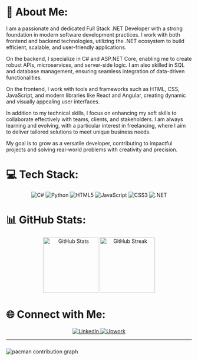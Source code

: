 # 💫 About Me:  
I am a passionate and dedicated Full Stack .NET Developer with a strong foundation in modern software development practices. I work with both frontend and backend technologies, utilizing the .NET ecosystem to build efficient, scalable, and user-friendly applications.

On the backend, I specialize in C# and ASP.NET Core, enabling me to create robust APIs, microservices, and server-side logic. I am also skilled in SQL and database management, ensuring seamless integration of data-driven functionalities.

On the frontend, I work with tools and frameworks such as HTML, CSS, JavaScript, and modern libraries like React and Angular, creating dynamic and visually appealing user interfaces.

In addition to my technical skills, I focus on enhancing my soft skills to collaborate effectively with teams, clients, and stakeholders. I am always learning and evolving, with a particular interest in freelancing, where I aim to deliver tailored solutions to meet unique business needs.

My goal is to grow as a versatile developer, contributing to impactful projects and solving real-world problems with creativity and precision.
# 💻 Tech Stack:  
<div align="center">
  <img src="https://img.shields.io/badge/c%23-%23239120.svg?style=for-the-badge&logo=csharp&logoColor=white" alt="C#">
  <img src="https://img.shields.io/badge/python-3670A0?style=for-the-badge&logo=python&logoColor=ffdd54" alt="Python">
  <img src="https://img.shields.io/badge/html5-%23E34F26.svg?style=for-the-badge&logo=html5&logoColor=white" alt="HTML5">
  <img src="https://img.shields.io/badge/javascript-%23323330.svg?style=for-the-badge&logo=javascript&logoColor=%23F7DF1E" alt="JavaScript">
  <img src="https://img.shields.io/badge/css3-%231572B6.svg?style=for-the-badge&logo=css3&logoColor=white" alt="CSS3">
  <img src="https://img.shields.io/badge/.NET-5C2D91?style=for-the-badge&logo=.net&logoColor=white" alt=".NET">
</div>

# 📊 GitHub Stats:  
<div align="center">
  <img src="https://github-readme-stats.vercel.app/api?username=Ibrahim-Suker&theme=shadow_blue&hide_border=false&include_all_commits=true&count_private=false" alt="GitHub Stats" height="150">
  <img src="https://github-readme-streak-stats.herokuapp.com/?user=Ibrahim-Suker&theme=shadow_blue&hide_border=false" alt="GitHub Streak" height="150">
</div>

# 🌐 Connect with Me:  
<div align="center">
  <a href="https://www.linkedin.com/in/ibrahim-ahmed-oo/">
    <img src="https://img.shields.io/badge/LinkedIn-0077B5?style=for-the-badge&logo=linkedin&logoColor=white" alt="LinkedIn">
  </a>
  <a href="https://www.upwork.com/nx/find-work/best-matches">
    <img src="https://img.shields.io/badge/Upwork-6FDA44?style=for-the-badge&logo=upwork&logoColor=white" alt="Upwork">
  </a>
</div>

---

###

<picture>
  <source media="(prefers-color-scheme: dark)" srcset="https://raw.githubusercontent.com/maurodesouza/maurodesouza/output/pacman-contribution-graph-dark.svg">
  <source media="(prefers-color-scheme: light)" srcset="https://raw.githubusercontent.com/maurodesouza/maurodesouza/output/pacman-contribution-graph.svg">
  <img alt="pacman contribution graph" src="https://raw.githubusercontent.com/maurodesouza/maurodesouza/output/pacman-contribution-graph.svg">
</picture>

###
